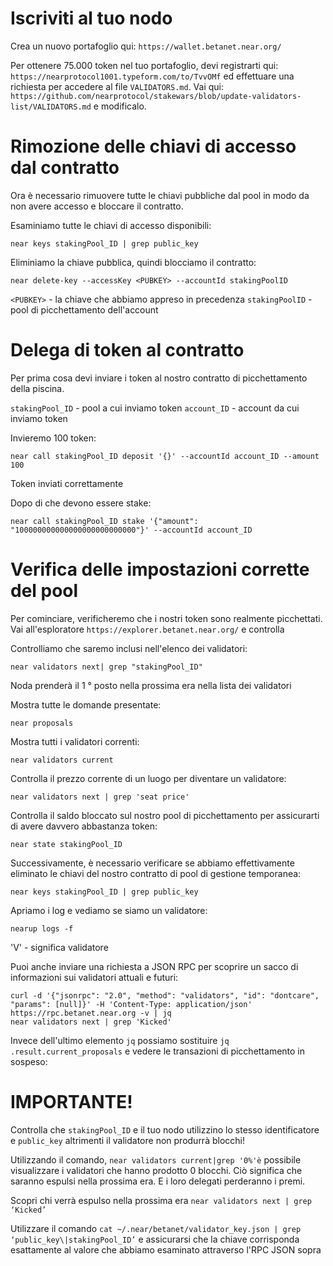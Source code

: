 # Iscriviti al tuo nodo

Crea un nuovo portafoglio qui: `https://wallet.betanet.near.org/`

Per ottenere 75.000 token nel tuo portafoglio, devi registrarti qui: `https://nearprotocol1001.typeform.com/to/TvvOMf` ed effettuare una richiesta per accedere al file `VALIDATORS.md`. Vai qui: `https://github.com/nearprotocol/stakewars/blob/update-validators-list/VALIDATORS.md` e modificalo.

# Rimozione delle chiavi di accesso dal contratto
Ora è necessario rimuovere tutte le chiavi pubbliche dal pool in modo da non avere accesso e bloccare il contratto.

Esaminiamo tutte le chiavi di accesso disponibili:
```
near keys stakingPool_ID | grep public_key
```
Eliminiamo la chiave pubblica, quindi blocciamo il contratto:
```
near delete-key --accessKey <PUBKEY> --accountId stakingPoolID
```
`<PUBKEY>` - la chiave che abbiamo appreso in precedenza
`stakingPoolID` - pool di picchettamento dell'account

# Delega di token al contratto
Per prima cosa devi inviare i token al nostro contratto di picchettamento della piscina.

`stakingPool_ID` - pool a cui inviamo token
`account_ID` - account da cui inviamo token

Invieremo 100 token:
```
near call stakingPool_ID deposit '{}' --accountId account_ID --amount 100
```
Token inviati correttamente

Dopo di che devono essere stake:
```
near call stakingPool_ID stake '{"amount": "100000000000000000000000000"}' --accountId account_ID
```
# Verifica delle impostazioni corrette del pool
Per cominciare, verificheremo che i nostri token sono realmente picchettati. Vai all'esploratore `https://explorer.betanet.near.org/` e controlla

Controlliamo che saremo inclusi nell'elenco dei validatori:
```
near validators next| grep "stakingPool_ID"
```
Noda prenderà il 1 ° posto nella prossima era nella lista dei validatori

Mostra tutte le domande presentate:
```
near proposals
```
Mostra tutti i validatori correnti:
```
near validators current
```
Controlla il prezzo corrente di un luogo per diventare un validatore:
```
near validators next | grep 'seat price'
```
Controlla il saldo bloccato sul nostro pool di picchettamento per assicurarti di avere davvero abbastanza token:
```
near state stakingPool_ID
```
Successivamente, è necessario verificare se abbiamo effettivamente eliminato le chiavi del nostro contratto di pool di gestione temporanea:
```
near keys stakingPool_ID | grep public_key
```
Apriamo i log e vediamo se siamo un validatore:
```
nearup logs -f
```
'V' - significa validatore

Puoi anche inviare una richiesta a JSON RPC per scoprire un sacco di informazioni sui validatori attuali e futuri:
```
curl -d '{"jsonrpc": "2.0", "method": "validators", "id": "dontcare", "params": [null]}' -H 'Content-Type: application/json' https://rpc.betanet.near.org -v | jq
near validators next | grep 'Kicked' 
```

Invece dell'ultimo elemento `jq` possiamo sostituire `jq .result.current_proposals` e vedere le transazioni di picchettamento in sospeso:

# IMPORTANTE!
Controlla che `stakingPool_ID` e il tuo nodo utilizzino lo stesso identificatore e `public_key` altrimenti il validatore non produrrà blocchi!

Utilizzando il comando, `near validators current|grep '0%'è` possibile visualizzare i validatori che hanno prodotto 0 blocchi. Ciò significa che saranno espulsi nella prossima era. E i loro delegati perderanno i premi.

Scopri chi verrà espulso nella prossima era `near validators next | grep ‘Kicked’`

Utilizzare il comando `cat ~/.near/betanet/validator_key.json | grep ‘public_key\|stakingPool_ID’` e assicurarsi che la chiave corrisponda esattamente al valore che abbiamo esaminato attraverso l'RPC JSON sopra
